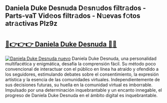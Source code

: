 ## Daniela Duke Desnuda D𝚎sn𝚞dos filtr𝚊dos - Parts-vaT Vid𝚎os filtr𝚊dos - N𝚞evas f𝚘tos atr𝚊ctivas Plz9z

# <h2><a href="http://mb9u2g.tromn.icu/?c=Daniela+Duke+Desnuda">🔗👉👉👉 Daniela Duke Desnuda 🔗🔗</a></h2>

[![Daniela Duke Desnuda nuevo](https://i.imgur.com/pEAQMta.gif)](http://mb9u2g.tromn.icu/?c=Daniela+Duke+Desnuda)
Daniela Duke Desnuda, una personalidad multifacética y enigmática, desafía la comprensión fácil. Su método poco convencional de interactuar con el público en línea ha atraído y ofendido a los seguidores, estimulando debates sobre el consentimiento, la expresión artística y la esencia de las comunidades virtuales. Independientemente de sus decisiones futuras, su huella en la comunidad virtual es imborrable. Impulsado por una determinación inquebrantable y un encanto innegable, el progreso de Daniela Duke Desnuda en el ámbito digital es inquebrantable.
